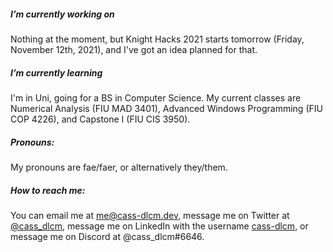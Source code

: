 ##### I’m currently working on

Nothing at the moment, but Knight Hacks 2021 starts tomorrow (Friday, November 12th, 2021), and I've got an idea planned for that.

##### I’m currently learning

I'm in Uni, going for a BS in Computer Science.
My current classes are Numerical Analysis (FIU MAD 3401), Advanced Windows Programming (FIU COP 4226), and Capstone I (FIU CIS 3950).

##### Pronouns:

My pronouns are fae/faer, or alternatively they/them.

##### How to reach me:

You can email me at me@cass-dlcm.dev, message me on Twitter at [@cass_dlcm](https://twitter.com/cass_dlcm), message me on LinkedIn with the username [cass-dlcm](https://www.linkedin.com/in/cass-dlcm/), or message me on Discord at @cass_dlcm#6646.
